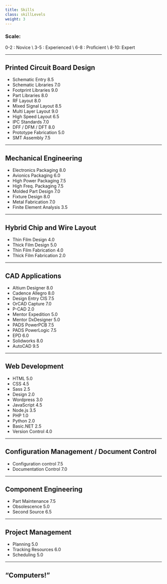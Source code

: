 ```yaml
---
title: Skills
class: skillLevels
weight: 3
---
```


### Scale:
0-2 : Novice \\
3-5 : Experienced \\
6-8 : Proficient \\
8-10: Expert

<hr />

## Printed Circuit Board Design

- Schematic Entry           <span>8.5</span>
- Schematic Libraries       <span>7.0</span>
- Footprint Libraries       <span>9.0</span>
- Part Libraries            <span>8.0</span>
- RF Layout                 <span>8.0</span>
- Mixed Signal Layout       <span>8.5</span>
- Multi Layer Layout        <span>9.0</span>
- High Speed Layout         <span>6.5</span>
- IPC Standards             <span>7.0</span>
- DFF / DFM / DFT           <span>8.0</span>
- Prototype Fabrication     <span>5.0</span>
- SMT Assembly              <span>7.5</span>

<hr />

## Mechanical Engineering

- Electronics Packaging     <span>8.0</span>
- Avionics Packaging        <span>6.0</span>
- High Power Packaging      <span>7.5</span>
- High Freq. Packaging      <span>7.5</span>
- Molded Part Design        <span>7.0</span>
- Fixture Design            <span>8.0</span>
- Metal Fabrication         <span>7.0</span>
- Finite Element Analysis   <span>3.5</span>

<hr />

## Hybrid Chip and Wire Layout

- Thin Film Design          <span>4.0</span>
- Thick Film Design         <span>5.0</span>
- Thin Film Fabrication     <span>4.0</span>
- Thick Film Fabrication    <span>2.0</span>

<hr />

## CAD Applications

- Altium Designer           <span>8.0</span>
- Cadence Allegro           <span>8.0</span>
- Design Entry CIS          <span>7.5</span>
- OrCAD Capture             <span>7.0</span>
- P-CAD                     <span>2.0</span>
- Mentor Expedition         <span>5.0</span>
- Mentor DxDesigner         <span>5.0</span>
- PADS PowerPCB             <span>7.5</span>
- PADS PowerLogic           <span>7.5</span>
- EPD                       <span>6.0</span>
- Solidworks                <span>8.0</span>
- AutoCAD                   <span>9.5</span>

<hr />

## Web Development

- HTML                      <span>5.0</span>
- CSS                       <span>4.5</span>
- Sass                      <span>2.5</span>
- Design                    <span>2.0</span>
- Wordpress                 <span>3.0</span>
- JavaScript                <span>4.5</span>
- Node.js                   <sapn>3.5</sapn>
- PHP                       <span>1.0</span>
- Python                    <span>2.0</span>
- Basic.NET                 <span>2.5</span>
- Version Control           <span>4.0</span>

<hr />

## Configuration Management / Document Control

- Configuration control     <span>7.5</span>
- Documentation Control     <span>7.0</span>

<hr />

## Component Engineering

- Part Maintenance          <span>7.5</span>
- Obsolescence              <span>5.0</span>
- Second Source             <span>6.5</span>

<hr />

## Project Management

- Planning                  <span>5.0</span>
- Tracking Resources        <span>6.0</span>
- Scheduling                <span>5.0</span>

<hr />

## “Computers!”


